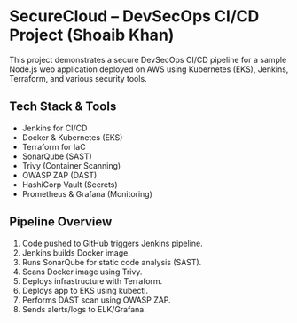 # SecureCloud – DevSecOps CI/CD Project (Shoaib Khan)

This project demonstrates a secure DevSecOps CI/CD pipeline for a sample Node.js web application deployed on AWS using Kubernetes (EKS), Jenkins, Terraform, and various security tools.

## Tech Stack & Tools
- Jenkins for CI/CD
- Docker & Kubernetes (EKS)
- Terraform for IaC
- SonarQube (SAST)
- Trivy (Container Scanning)
- OWASP ZAP (DAST)
- HashiCorp Vault (Secrets)
- Prometheus & Grafana (Monitoring)

## Pipeline Overview
1. Code pushed to GitHub triggers Jenkins pipeline.
2. Jenkins builds Docker image.
3. Runs SonarQube for static code analysis (SAST).
4. Scans Docker image using Trivy.
5. Deploys infrastructure with Terraform.
6. Deploys app to EKS using kubectl.
7. Performs DAST scan using OWASP ZAP.
8. Sends alerts/logs to ELK/Grafana.
